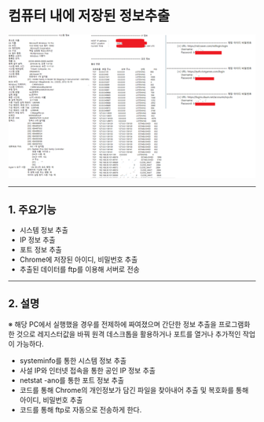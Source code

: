 # 컴퓨터 내에 저장된 정보추출
![com](./com.png)

***
## 1. 주요기능
- 시스템 정보 추출
- IP 정보 추출
- 포트 정보 추출
- Chrome에 저장된 아이디, 비밀번호 추출
- 추출된 데이터를 ftp를 이용해 서버로 전송
***
## 2. 설명
※ 해당 PC에서 실행했을 경우를 전제하에 짜여졌으며
   간단한 정보 추출을 프로그램화한 것으로 레지스터값을 바꿔
   원격 데스크톱을 활용하거나 포트를 열거나 추가적인 작업이 가능하다.
- systeminfo를 통한 시스템 정보 추출
- 사설 IP와 인터넷 접속을 통한 공인 IP 정보 추출
- netstat -ano를 통한 포트 정보 추출
- 코드를 통해 Chrome의 개인정보가 담긴 파일을 찾아내어 추출 및 복호화를 통해 아이디, 비밀번호 추출
- 코드를 통해 ftp로 자동으로 전송하게 한다.
